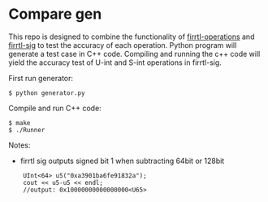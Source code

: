 Compare gen
=================
This repo is designed to combine the functionality of [firrtl-operations](https://github.com/ucsc-vama/firrtl-operations/tree/main) and [firrtl-sig](https://github.com/ucsc-vama/firrtl-sig) to test the accuracy of each operation. Python program will generate a test case in C++ code. Compiling and running the c++ code will yield the accuracy test of U-int and S-int operations in firrtl-sig.

First run generator:

    $ python generator.py

Compile and run C++ code:

    $ make
    $ ./Runner

Notes:
* firrtl sig outputs signed bit 1 when subtracting 64bit or 128bit
```
	UInt<64> u5("0xa3901ba6fe91832a");
	cout << u5-u5 << endl;
	//output: 0x10000000000000000<U65>
```